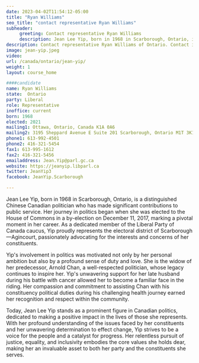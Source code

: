 ```yaml
---
date: 2023-04-02T11:54:12-05:00
title: "Ryan Williams"
seo_title: "contact representative Ryan Williams"
subheader:
     greeting: Contact representative Ryan Williams
     description: Jean Lee Yip, born in 1968 in Scarborough, Ontario, is a distinguished Chinese Canadian politician who has made significant contributions to public service.
description: Contact representative Ryan Williams of Ontario. Contact information for Ryan Williams includes email address, phone number, and mailing address.
image: jean-yip.jpeg
video:
url: /canada/ontario/jean-yip/
weight: 1
layout: course_home

####candidate
name: Ryan Williams
state:	Ontario
party: Liberal
role: Representative
inoffice: current
born: 1968
elected: 2021
mailing1: Ottawa, Ontario, Canada K1A 0A6
mailing2: 3195 Sheppard Avenue E Suite 201 Scarborough, Ontario M1T 3K1
phone1: 613-992-4501
phone2: 416-321-5454
fax1: 613-995-1612
fax2: 416-321-5456
emailaddress: Jean.Yip@parl.gc.ca
website: https://jeanyip.libparl.ca
twitter: JeanYip3
facebook: JeanYip.Scarborough

---
```


Jean Lee Yip, born in 1968 in Scarborough, Ontario, is a distinguished Chinese Canadian politician who has made significant contributions to public service. Her journey in politics began when she was elected to the House of Commons in a by-election on December 11, 2017, marking a pivotal moment in her career. As a dedicated member of the Liberal Party of Canada caucus, Yip proudly represents the electoral district of Scarborough—Agincourt, passionately advocating for the interests and concerns of her constituents.

Yip's involvement in politics was motivated not only by her personal ambition but also by a profound sense of duty and love. She is the widow of her predecessor, Arnold Chan, a well-respected politician, whose legacy continues to inspire her. Yip's unwavering support for her late husband during his battle with cancer allowed her to become a familiar face in the riding. Her compassion and commitment to assisting Chan with his constituency political duties during his challenging health journey earned her recognition and respect within the community.

Today, Jean Lee Yip stands as a prominent figure in Canadian politics, dedicated to making a positive impact in the lives of those she represents. With her profound understanding of the issues faced by her constituents and her unwavering determination to effect change, Yip strives to be a voice for the people and a catalyst for progress. Her relentless pursuit of justice, equality, and inclusivity embodies the core values she holds dear, making her an invaluable asset to both her party and the constituents she serves.
